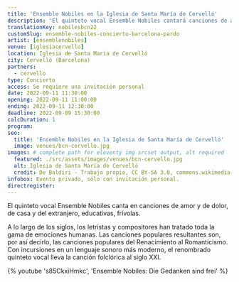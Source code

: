 ```yaml
---
title: 'Ensemble Nobiles en la Iglesia de Santa María de Cervelló'
description: 'El quinteto vocal Ensemble Nobiles cantará canciones de amor y de dolor, de hogar y del extranjero, pedagógicas, frívolas.'
translationKey: nobilesbcn22
customSlug: ensemble-nobiles-concierto-barcelona-pardo
artist: [ensemblenobiles]
venue: [iglesiacervello]
location: Iglesia de Santa María de Cervelló
city: Cervelló (Barcelona)
partners:
  - cervello
type: Concierto
access: Se requiere una invitación personal
date: 2022-09-11 11:30:00
opening: 2022-09-11 11:00:00
ending: 2022-09-11 12:30:00
deadline: 2022-09-09 15:30:00
calcDuration: 1
program:
seo:
  title: 'Ensemble Nobiles en la Iglesia de Santa María de Cervelló'
  image: venues/bcn-cervello.jpg
images: # complete path for eleventy img srcset output, alt required
  featured: ./src/assets/images/venues/bcn-cervello.jpg
  alt: Iglesia de Santa María de Cervelló
  credit: De Baldiri - Trabajo propio, CC BY-SA 3.0, commons.wikimedia.org
infobox: Evento privado, sólo con invitación personal.
directregister:
---
```


El quinteto vocal Ensemble Nobiles canta en canciones de amor y de dolor, de casa y del extranjero, educativas, frívolas.

A lo largo de los siglos, los letristas y compositores han tratado toda la gama de emociones humanas. Las canciones populares resultantes son, por así decirlo, las canciones populares del Renacimiento al Romanticismo. Con incursiones en un lenguaje sonoro más moderno, el renombrado quinteto vocal lleva la canción folclórica al siglo XXI.

{% youtube 's85CkxiHmkc', 'Ensemble Nobiles: Die Gedanken sind frei' %}
